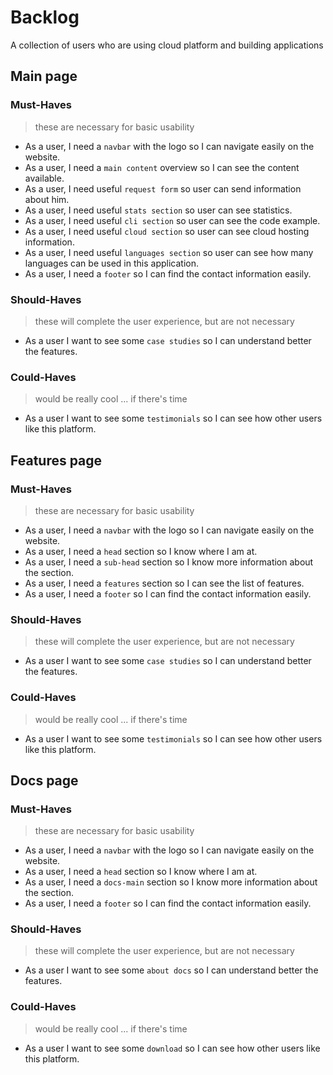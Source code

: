 # Backlog

A collection of users who are using cloud platform and building applications

## Main page

### Must-Haves

> these are necessary for basic usability

- As a user, I need a `navbar` with the logo so I can navigate easily on the
  website.
- As a user, I need a `main content` overview so I can see the content
  available.
- As a user, I need useful `request form` so user can send information about
  him.
- As a user, I need useful `stats section` so user can see statistics.
- As a user, I need useful `cli section` so user can see the code example.
- As a user, I need useful `cloud section` so user can see cloud hosting
  information.
- As a user, I need useful `languages section` so user can see how many
  languages can be used in this application.
- As a user, I need a `footer` so I can find the contact information easily.

### Should-Haves

> these will complete the user experience, but are not necessary

- As a user I want to see some `case studies` so I can understand better the
  features.

### Could-Haves

> would be really cool ... if there's time

- As a user I want to see some `testimonials` so I can see how other users like
  this platform.

## Features page

### Must-Haves

> these are necessary for basic usability

- As a user, I need a `navbar` with the logo so I can navigate easily on the
  website.
- As a user, I need a `head` section so I know where I am at.
- As a user, I need a `sub-head` section so I know more information about the
  section.
- As a user, I need a `features` section so I can see the list of features.
- As a user, I need a `footer` so I can find the contact information easily.

### Should-Haves

> these will complete the user experience, but are not necessary

- As a user I want to see some `case studies` so I can understand better the
  features.

### Could-Haves

> would be really cool ... if there's time

- As a user I want to see some `testimonials` so I can see how other users like
  this platform.

## Docs page

### Must-Haves

> these are necessary for basic usability

- As a user, I need a `navbar` with the logo so I can navigate easily on the
  website.
- As a user, I need a `head` section so I know where I am at.
- As a user, I need a `docs-main` section so I know more information about the
  section.
- As a user, I need a `footer` so I can find the contact information easily.

### Should-Haves

> these will complete the user experience, but are not necessary

- As a user I want to see some `about docs` so I can understand better the
  features.

### Could-Haves

> would be really cool ... if there's time

- As a user I want to see some `download` so I can see how other users like this
  platform.

